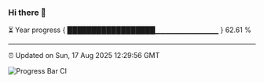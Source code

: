 ### Hi there 👋

⏳ Year progress { ██████████████████▁▁▁▁▁▁▁▁▁▁▁▁ } 62.61 %

---

⏰ Updated on Sun, 17 Aug 2025 12:29:56 GMT

![Progress Bar CI](https://github.com/liununu/liununu/workflows/Progress%20Bar%20CI/badge.svg)

